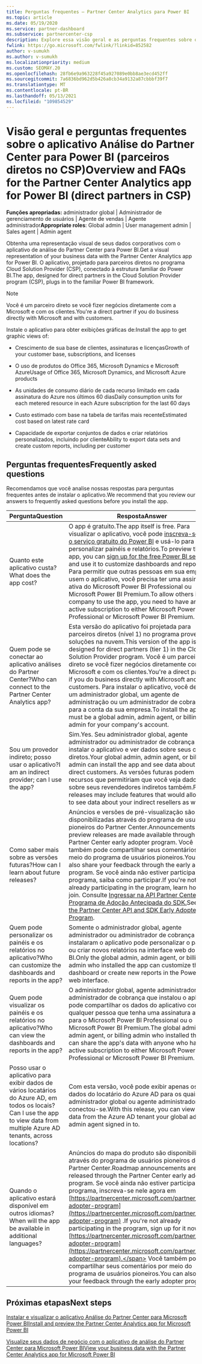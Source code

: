 ```yaml
---
title: Perguntas frequentes – Partner Center Analytics para Power BI
ms.topic: article
ms.date: 05/19/2020
ms.service: partner-dashboard
ms.subservice: partnercenter-csp
description: Explore essa visão geral e as perguntas frequentes sobre o aplicativo Análise do Partner Center para Power BI.
fwlink: https://go.microsoft.com/fwlink/?linkid=852582
author: v-sumukh
ms.author: v-sumukh
ms.localizationpriority: medium
ms.custom: SEOMAY.20
ms.openlocfilehash: 28fb6e9a963228f45a927089e0bb8ae3ecd452ff
ms.sourcegitcommit: 7a6836bd962d5b426a8cb34a9132a87cbbbf39f7
ms.translationtype: MT
ms.contentlocale: pt-BR
ms.lasthandoff: 05/13/2021
ms.locfileid: "109854529"
---
```

# <a name="overview-and-faqs-for-the-partner-center-analytics-app-for-power-bi-direct-partners-in-csp"></a><span data-ttu-id="9f277-103">Visão geral e perguntas frequentes sobre o aplicativo Análise do Partner Center para Power BI (parceiros diretos no CSP)</span><span class="sxs-lookup"><span data-stu-id="9f277-103">Overview and FAQs for the Partner Center Analytics app for Power BI (direct partners in CSP)</span></span>



<span data-ttu-id="9f277-104">**Funções apropriadas:** administrador global | Administrador de gerenciamento de usuários | Agente de vendas | Agente administrador</span><span class="sxs-lookup"><span data-stu-id="9f277-104">**Appropriate roles**: Global admin | User management admin | Sales agent | Admin agent</span></span>

<span data-ttu-id="9f277-105">Obtenha uma representação visual de seus dados corporativos com o aplicativo de análise do Partner Center para Power BI.</span><span class="sxs-lookup"><span data-stu-id="9f277-105">Get a visual representation of your business data with the Partner Center Analytics app for Power BI.</span></span> <span data-ttu-id="9f277-106">O aplicativo, projetado para parceiros diretos no programa Cloud Solution Provider (CSP), conectado à estrutura familiar do Power BI.</span><span class="sxs-lookup"><span data-stu-id="9f277-106">The app, designed for direct partners in the Cloud Solution Provider program (CSP), plugs in to the familiar Power BI framework.</span></span>

> [!NOTE]  
> <span data-ttu-id="9f277-107">Você é um parceiro direto se você fizer negócios diretamente com a Microsoft e com os clientes.</span><span class="sxs-lookup"><span data-stu-id="9f277-107">You're a direct partner if you do business directly with Microsoft and with customers.</span></span>

<span data-ttu-id="9f277-108">Instale o aplicativo para obter exibições gráficas de:</span><span class="sxs-lookup"><span data-stu-id="9f277-108">Install the app to get graphic views of:</span></span>

- <span data-ttu-id="9f277-109">Crescimento de sua base de clientes, assinaturas e licenças</span><span class="sxs-lookup"><span data-stu-id="9f277-109">Growth of your customer base, subscriptions, and licenses</span></span>

- <span data-ttu-id="9f277-110">O uso de produtos do Office 365, Microsoft Dynamics e Microsoft Azure</span><span class="sxs-lookup"><span data-stu-id="9f277-110">Usage of Office 365, Microsoft Dynamics, and Microsoft Azure products</span></span>

- <span data-ttu-id="9f277-111">As unidades de consumo diário de cada recurso limitado em cada assinatura do Azure nos últimos 60 dias</span><span class="sxs-lookup"><span data-stu-id="9f277-111">Daily consumption units for each metered resource in each Azure subscription for the last 60 days</span></span>

- <span data-ttu-id="9f277-112">Custo estimado com base na tabela de tarifas mais recente</span><span class="sxs-lookup"><span data-stu-id="9f277-112">Estimated cost based on latest rate card</span></span>

- <span data-ttu-id="9f277-113">Capacidade de exportar conjuntos de dados e criar relatórios personalizados, incluindo por cliente</span><span class="sxs-lookup"><span data-stu-id="9f277-113">Ability to export data sets and create custom reports, including per customer</span></span>

## <a name="frequently-asked-questions"></a><span data-ttu-id="9f277-114">Perguntas frequentes</span><span class="sxs-lookup"><span data-stu-id="9f277-114">Frequently asked questions</span></span>

<span data-ttu-id="9f277-115">Recomendamos que você analise nossas respostas para perguntas frequentes antes de instalar o aplicativo.</span><span class="sxs-lookup"><span data-stu-id="9f277-115">We recommend that you review our answers to frequently asked questions before you install the app.</span></span>

| <span data-ttu-id="9f277-116">**Pergunta**</span><span class="sxs-lookup"><span data-stu-id="9f277-116">**Question**</span></span> | <span data-ttu-id="9f277-117">**Resposta**</span><span class="sxs-lookup"><span data-stu-id="9f277-117">**Answer**</span></span> |
| --- | ---------- |
| <span data-ttu-id="9f277-118">Quanto este aplicativo custa?</span><span class="sxs-lookup"><span data-stu-id="9f277-118">What does the app cost?</span></span> | <span data-ttu-id="9f277-119">O app é gratuito.</span><span class="sxs-lookup"><span data-stu-id="9f277-119">The app itself is free.</span></span> <span data-ttu-id="9f277-120">Para visualizar o aplicativo, você pode [inscreva-se para o serviço gratuito do Power BI](https://go.microsoft.com/fwlink/p/?linkid=845347) e usá-lo para personalizar painéis e relatórios.</span><span class="sxs-lookup"><span data-stu-id="9f277-120">To preview the app, you can [sign up for the free Power BI service](https://go.microsoft.com/fwlink/p/?linkid=845347) and use it to customize dashboards and reports.</span></span> <span data-ttu-id="9f277-121">Para permitir que outras pessoas em sua empresa usem o aplicativo, você precisa ter uma assinatura ativa do Microsoft Power BI Professional ou Microsoft Power BI Premium.</span><span class="sxs-lookup"><span data-stu-id="9f277-121">To allow others in your company to use the app, you need to have an active subscription to either Microsoft Power BI Professional or Microsoft Power BI Premium.</span></span> |
| <span data-ttu-id="9f277-122">Quem pode se conectar ao aplicativo análises do Partner Center?</span><span class="sxs-lookup"><span data-stu-id="9f277-122">Who can connect to the Partner Center Analytics app?</span></span> | <span data-ttu-id="9f277-123">Esta versão do aplicativo foi projetada para parceiros diretos (nível 1) no programa provedor de soluções na nuvem.</span><span class="sxs-lookup"><span data-stu-id="9f277-123">This version of the app is designed for direct partners (tier 1) in the Cloud Solution Provider program.</span></span> <span data-ttu-id="9f277-124">Você é um parceiro direto se você fizer negócios diretamente com a Microsoft e com os clientes.</span><span class="sxs-lookup"><span data-stu-id="9f277-124">You're a direct partner if you do business directly with Microsoft and with customers.</span></span> <span data-ttu-id="9f277-125">Para instalar o aplicativo, você deve ser um administrador global, um agente de administração ou um administrador de cobrança para a conta da sua empresa.</span><span class="sxs-lookup"><span data-stu-id="9f277-125">To install the app, you must be a global admin, admin agent, or billing admin for your company's account.</span></span> |
| <span data-ttu-id="9f277-126">Sou um provedor indireto; posso usar o aplicativo?</span><span class="sxs-lookup"><span data-stu-id="9f277-126">I am an indirect provider; can I use the app?</span></span> | <span data-ttu-id="9f277-127">Sim.</span><span class="sxs-lookup"><span data-stu-id="9f277-127">Yes.</span></span> <span data-ttu-id="9f277-128">Seu administrador global, agente administrador ou administrador de cobrança pode instalar o aplicativo e ver dados sobre seus clientes diretos.</span><span class="sxs-lookup"><span data-stu-id="9f277-128">Your global admin, admin agent, or billing admin can install the app and see data about your direct customers.</span></span> <span data-ttu-id="9f277-129">As versões futuras podem incluir recursos que permitiriam que você veja dados sobre seus revendedores indiretos também.</span><span class="sxs-lookup"><span data-stu-id="9f277-129">Future releases may include features that would allow you to see data about your indirect resellers as well.</span></span> |
| <span data-ttu-id="9f277-130">Como saber mais sobre as versões futuras?</span><span class="sxs-lookup"><span data-stu-id="9f277-130">How can I learn about future releases?</span></span> | <span data-ttu-id="9f277-131">Anúncios e versões de pré-visualização são disponibilizadas através do programa de usuários pioneiros do Partner Center.</span><span class="sxs-lookup"><span data-stu-id="9f277-131">Announcements and preview releases are made available through the Partner Center early adopter program.</span></span> <span data-ttu-id="9f277-132">Você também pode compartilhar seus comentários por meio do programa de usuários pioneiros.</span><span class="sxs-lookup"><span data-stu-id="9f277-132">You can also share your feedback through the early adopter program.</span></span> <span data-ttu-id="9f277-133">Se você ainda não estiver participando do programa, saiba como participar.</span><span class="sxs-lookup"><span data-stu-id="9f277-133">If you're not already participating in the program, learn how to join.</span></span> <span data-ttu-id="9f277-134">Consulte [Ingressar na API Partner Center e no Programa de Adoção Antecipada do SDK.](/partner-center/develop/early-adopter-program)</span><span class="sxs-lookup"><span data-stu-id="9f277-134">See [Join the Partner Center API and SDK Early Adopter Program](/partner-center/develop/early-adopter-program).</span></span>  |
| <span data-ttu-id="9f277-135">Quem pode personalizar os painéis e os relatórios no aplicativo?</span><span class="sxs-lookup"><span data-stu-id="9f277-135">Who can customize the dashboards and reports in the app?</span></span> | <span data-ttu-id="9f277-136">Somente o administrador global, agente administrador ou administrador de cobrança que instalaram o aplicativo pode personalizar o painel ou criar novos relatórios na interface web do Power BI.</span><span class="sxs-lookup"><span data-stu-id="9f277-136">Only the global admin, admin agent, or billing admin who installed the app can customize the dashboard or create new reports in the Power BI web interface.</span></span> |
| <span data-ttu-id="9f277-137">Quem pode visualizar os painéis e os relatórios no aplicativo?</span><span class="sxs-lookup"><span data-stu-id="9f277-137">Who can view the dashboards and reports in the app?</span></span> | <span data-ttu-id="9f277-138">O administrador global, agente administrador ou administrador de cobrança que instalou o aplicativo pode compartilhar os dados do aplicativo com qualquer pessoa que tenha uma assinatura ativa para o Microsoft Power BI Professional ou o Microsoft Power BI Premium.</span><span class="sxs-lookup"><span data-stu-id="9f277-138">The global admin, admin agent, or billing admin who installed the app can share the app's data with anyone who has an active subscription to either Microsoft Power BI Professional or Microsoft Power BI Premium.</span></span> |
| <span data-ttu-id="9f277-139">Posso usar o aplicativo para exibir dados de vários locatários do Azure AD, em todos os locais?</span><span class="sxs-lookup"><span data-stu-id="9f277-139">Can I use the app to view data from multiple Azure AD tenants, across locations?</span></span> | <span data-ttu-id="9f277-140">Com esta versão, você pode exibir apenas os dados do locatário do Azure AD para os quais seu administrador global ou agente administrador conectou-se.</span><span class="sxs-lookup"><span data-stu-id="9f277-140">With this release, you can view only data from the Azure AD tenant your global admin or admin agent signed in to.</span></span> | 
| <span data-ttu-id="9f277-141">Quando o aplicativo estará disponível em outros idiomas?</span><span class="sxs-lookup"><span data-stu-id="9f277-141">When will the app be available in additional languages?</span></span> | <span data-ttu-id="9f277-142">Anúncios do mapa do produto são disponibilizados através do programa de usuários pioneiros do Partner Center.</span><span class="sxs-lookup"><span data-stu-id="9f277-142">Roadmap announcements are released through the Partner Center early adopter program.</span></span> <span data-ttu-id="9f277-143">Se você ainda não estiver participando do programa, inscreva-se nele agora em [https://partnercenter.microsoft.com/partner/early-adopter-program](https://partnercenter.microsoft.com/partner/early-adopter-program) .</span><span class="sxs-lookup"><span data-stu-id="9f277-143">If you're not already participating in the program, sign up for it now at [https://partnercenter.microsoft.com/partner/early-adopter-program](https://partnercenter.microsoft.com/partner/early-adopter-program).</span></span> <span data-ttu-id="9f277-144">Você também pode compartilhar seus comentários por meio do programa de usuários pioneiros.</span><span class="sxs-lookup"><span data-stu-id="9f277-144">You can also share your feedback through the early adopter program.</span></span> | 



## <a name="next-steps"></a><span data-ttu-id="9f277-145">Próximas etapas</span><span class="sxs-lookup"><span data-stu-id="9f277-145">Next steps</span></span>

[<span data-ttu-id="9f277-146">Instalar e visualizar o aplicativo Análise do Partner Center para Microsoft Power BI</span><span class="sxs-lookup"><span data-stu-id="9f277-146">Install and preview the Partner Center Analytics app for Microsoft Power BI</span></span>](power-bi-app-for-direct-partners-install.md)

[<span data-ttu-id="9f277-147">Visualize seus dados de negócio com o aplicativo de análise do Partner Center para Microsoft Power BI</span><span class="sxs-lookup"><span data-stu-id="9f277-147">View your business data with the Partner Center Analytics app for Microsoft Power BI</span></span>](power-bi-app-for-direct-partners-use.md)